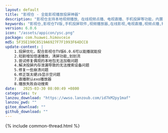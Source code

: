 ```yaml
---
layout: default
title: "影视仓 - 全能影视播放投屏神器"
description: "影视仓支持本地视频播放、在线视频点播、电视直播、手机投屏等功能，内置多个播放器内核，支持倍速播放和清屏功能"
keywords: "影视仓,影视仓TV版,手机投屏软件,视频播放器,在线影视,电视直播,视频点播,短剧播放"
version: 6.0.6
icon: "/assets/appicon/ysc.png"
package: com.huawei.himovceie
md5: 5F35E190C8519A6927F7F1993F64DCC8
update-content: |
    1.投屏优化，配合影视仓TV版6.0.6可以能播就能投
    2.短剧增加倍速播放，清屏功能,划划流
    3.尝试修复偶现的本地包无法加载问题
    4.解决投屏内存泄漏导致的无法搜索设备问题
    5.修复一些崩溃问题
    6.修正饭太硬zb显示空问题
    7.直播默认exo播放器
    8.播放失败自动搜索
date:   2025-03-30 08:00:49 +0800
categories: tv
lanzou_download: "https://wwso.lanzoub.com/id7kM2py1maf"
lanzou_pwd: ""
gitee_download: ""
github_download: ""
---
```

{% include common-thread.html %}